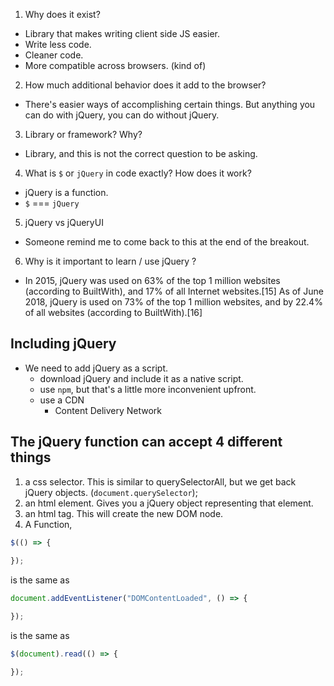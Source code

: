 1. Why does it exist?
  - Library that makes writing client side JS easier. 
  - Write less code. 
  - Cleaner code.
  - More compatible across browsers. (kind of)
2. How much additional behavior does it add to the browser?
  - There's easier ways of accomplishing certain things. But anything you can do with jQuery, you can do without jQuery.
3. Library or framework? Why?
  - Library, and this is not the correct question to be asking.
4. What is `$` or `jQuery` in code exactly? How does it work?
  - jQuery is a function.
  - `$` === `jQuery`
5. jQuery vs jQueryUI
  - Someone remind me to come back to this at the end of the breakout.
6. Why is it important to learn / use jQuery ?
  - In 2015, jQuery was used on 63% of the top 1 million websites (according to BuiltWith), and 17% of all Internet websites.[15] As of June 2018, jQuery is used on 73% of the top 1 million websites, and by 22.4% of all websites (according to BuiltWith).[16]

## Including jQuery

- We need to add jQuery as a script.
  - download jQuery and include it as a native script.
  - use `npm`, but that's a little more inconvenient upfront.
  - use a CDN
    - Content Delivery Network

## The jQuery function can accept 4 different things

1. a css selector. This is similar to querySelectorAll, but we get back jQuery objects. (`document.querySelector`);
2. an html element. Gives you a jQuery object representing that element.
3. an html tag. This will create the new DOM node.
4. A Function, 

```js
$(() => {
	
});
```
is the same as
```js
document.addEventListener("DOMContentLoaded", () => {

});
```
is the same as
```js
$(document).read(() => {

});
```